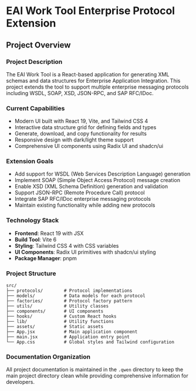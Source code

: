 # EAI Work Tool Enterprise Protocol Extension
## Project Overview

### Project Description
The EAI Work Tool is a React-based application for generating XML schemas and data structures for Enterprise Application Integration. This project extends the tool to support multiple enterprise messaging protocols including WSDL, SOAP, XSD, JSON-RPC, and SAP RFC/IDoc.

### Current Capabilities
- Modern UI built with React 19, Vite, and Tailwind CSS 4
- Interactive data structure grid for defining fields and types
- Generate, download, and copy functionality for results
- Responsive design with dark/light theme support
- Comprehensive UI components using Radix UI and shadcn/ui

### Extension Goals
- Add support for WSDL (Web Services Description Language) generation
- Implement SOAP (Simple Object Access Protocol) message creation
- Enable XSD (XML Schema Definition) generation and validation
- Support JSON-RPC (Remote Procedure Call) protocol
- Integrate SAP RFC/IDoc enterprise messaging protocols
- Maintain existing functionality while adding new protocols

### Technology Stack
- **Frontend**: React 19 with JSX
- **Build Tool**: Vite 6
- **Styling**: Tailwind CSS 4 with CSS variables
- **UI Components**: Radix UI primitives with shadcn/ui styling
- **Package Manager**: pnpm

### Project Structure
```
src/
├── protocols/        # Protocol implementations
├── models/           # Data models for each protocol
├── factories/        # Protocol factory pattern
├── utils/            # Utility classes
├── components/       # UI components
├── hooks/            # Custom React hooks
├── lib/              # Utility functions
├── assets/           # Static assets
├── App.jsx           # Main application component
├── main.jsx          # Application entry point
└── App.css           # Global styles and Tailwind configuration
```

### Documentation Organization
All project documentation is maintained in the `.qwen` directory to keep the main project directory clean while providing comprehensive information for developers.